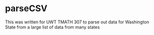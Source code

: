 # parseCSV
This was written for UWT TMATH 307 to parse out data for Washington State from a large list of data from many states
